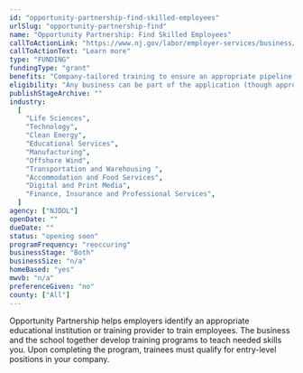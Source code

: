 ```yaml
---
id: "opportunity-partnership-find-skilled-employees"
urlSlug: "opportunity-partnership-find"
name: "Opportunity Partnership: Find Skilled Employees"
callToActionLink: "https://www.nj.gov/labor/employer-services/business/businessprograms.shtml?open=specialty"
callToActionText: "Learn more"
type: "FUNDING"
fundingType: "grant"
benefits: "Company-tailored training to ensure an appropriate pipeline of employees."
eligibility: "Any business can be part of the application (though apprenticeship programs are the applicant). Funding is tied to individuals/future employees not businesses."
publishStageArchive: ""
industry:
  [
    "Life Sciences",
    "Technology",
    "Clean Energy",
    "Educational Services",
    "Manufacturing",
    "Offshore Wind",
    "Transportation and Warehousing ",
    "Accommodation and Food Services",
    "Digital and Print Media",
    "Finance, Insurance and Professional Services",
  ]
agency: ["NJDOL"]
openDate: ""
dueDate: ""
status: "opening soon"
programFrequency: "reoccuring"
businessStage: "Both"
businessSize: "n/a"
homeBased: "yes"
mwvb: "n/a"
preferenceGiven: "no"
county: ["All"]
---
```


Opportunity Partnership helps employers identify an appropriate educational institution or training provider to train employees. The business and the school together develop training programs to teach needed skills you. Upon completing the program, trainees must qualify for entry-level positions in your company.
